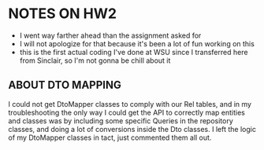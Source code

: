 # NOTES ON HW2

- I went way farther ahead than the assignment asked for
- I will not apologize for that because it's been a lot of fun working on this
- this is the first actual coding I've done at WSU since I transferred here from Sinclair, so I'm not gonna be chill about it

## ABOUT DTO MAPPING

<p>I could not get DtoMapper classes to comply with our Rel tables, and in my troubleshooting the only way
I could get the API to correctly map entities and classes was by including some specific Queries
in the repository classes, and doing a lot of conversions inside the Dto classes. I left the logic of
my DtoMapper classes in tact, just commented them all out.</p>
